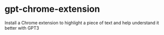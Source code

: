 # gpt-chrome-extension
Install a Chrome extension to highlight a piece of text and help understand it better with GPT3
